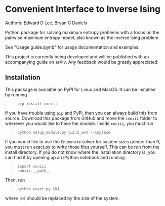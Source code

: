 # Convenient Interface to Inverse Ising
Authors: Edward D Lee, Bryan C Daniels

Python package for solving maximum entropy problems with a focus on the pairwise maximum entropy
model, also known as the inverse Ising problem.

See "Usage guide.ipynb" for usage documentation and examples.

This project is currently being developed and will be published with an accompanying guide on arXiv.
Any feedback would be greatly appreciated!

## Installation
This package is available on PyPI for Linux and MacOS. It can be installed by running  
>`pip install coniii`

If you have trouble using `pip` and PyPI, then you can always build this from source. Download this
package from GitHub and move the `coniii` folder to wherever you would like to have the module.
Inside `coniii`, you must run
> `python setup_module.py build_ext --inplace`

If you would like to use the `Enumerate` solver for system sizes greater than 9, you must run
exact.py to write those files yourself. This can be run from the install directory.  If you do not
know where the installation directory is, you can find it by opening up an iPython notebook and
running
> `import coniii`  
> `coniii.__path__`

Then, run
>`python exact.py [N]` 

where `[N]` should be replaced by the size of the system.
